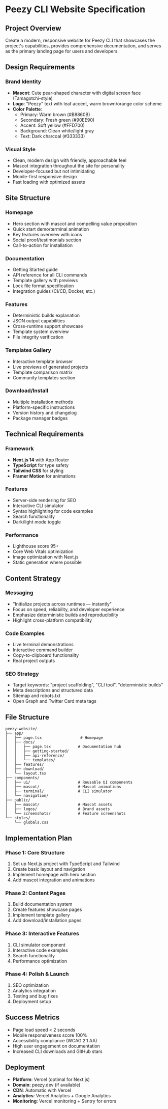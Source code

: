 # Peezy CLI Website Specification

## Project Overview

Create a modern, responsive website for Peezy CLI that showcases the project's capabilities, provides comprehensive documentation, and serves as the primary landing page for users and developers.

## Design Requirements

### Brand Identity

- **Mascot**: Cute pear-shaped character with digital screen face (Tamagotchi-style)
- **Logo**: "Peezy" text with leaf accent, warm brown/orange color scheme
- **Color Palette**:
  - Primary: Warm brown (#B8860B)
  - Secondary: Fresh green (#90EE90)
  - Accent: Soft yellow (#FFD700)
  - Background: Clean white/light gray
  - Text: Dark charcoal (#333333)

### Visual Style

- Clean, modern design with friendly, approachable feel
- Mascot integration throughout the site for personality
- Developer-focused but not intimidating
- Mobile-first responsive design
- Fast loading with optimized assets

## Site Structure

### Homepage

- Hero section with mascot and compelling value proposition
- Quick start demo/terminal animation
- Key features overview with icons
- Social proof/testimonials section
- Call-to-action for installation

### Documentation

- Getting Started guide
- API reference for all CLI commands
- Template gallery with previews
- Lock file format specification
- Integration guides (CI/CD, Docker, etc.)

### Features

- Deterministic builds explanation
- JSON output capabilities
- Cross-runtime support showcase
- Template system overview
- File integrity verification

### Templates Gallery

- Interactive template browser
- Live previews of generated projects
- Template comparison matrix
- Community templates section

### Download/Install

- Multiple installation methods
- Platform-specific instructions
- Version history and changelog
- Package manager badges

## Technical Requirements

### Framework

- **Next.js 14** with App Router
- **TypeScript** for type safety
- **Tailwind CSS** for styling
- **Framer Motion** for animations

### Features

- Server-side rendering for SEO
- Interactive CLI simulator
- Syntax highlighting for code examples
- Search functionality
- Dark/light mode toggle

### Performance

- Lighthouse score 95+
- Core Web Vitals optimization
- Image optimization with Next.js
- Static generation where possible

## Content Strategy

### Messaging

- "Initialize projects across runtimes — instantly"
- Focus on speed, reliability, and developer experience
- Emphasize deterministic builds and reproducibility
- Highlight cross-platform compatibility

### Code Examples

- Live terminal demonstrations
- Interactive command builder
- Copy-to-clipboard functionality
- Real project outputs

### SEO Strategy

- Target keywords: "project scaffolding", "CLI tool", "deterministic builds"
- Meta descriptions and structured data
- Sitemap and robots.txt
- Open Graph and Twitter Card meta tags

## File Structure

```
peezy-website/
├── app/
│   ├── page.tsx                 # Homepage
│   ├── docs/
│   │   ├── page.tsx            # Documentation hub
│   │   ├── getting-started/
│   │   ├── api-reference/
│   │   └── templates/
│   ├── features/
│   ├── download/
│   └── layout.tsx
├── components/
│   ├── ui/                     # Reusable UI components
│   ├── mascot/                 # Mascot animations
│   ├── terminal/               # CLI simulator
│   └── navigation/
├── public/
│   ├── mascot/                 # Mascot assets
│   ├── logos/                  # Brand assets
│   └── screenshots/            # Feature screenshots
└── styles/
    └── globals.css
```

## Implementation Plan

### Phase 1: Core Structure

1. Set up Next.js project with TypeScript and Tailwind
2. Create basic layout and navigation
3. Implement homepage with hero section
4. Add mascot integration and animations

### Phase 2: Content Pages

1. Build documentation system
2. Create features showcase pages
3. Implement template gallery
4. Add download/installation pages

### Phase 3: Interactive Features

1. CLI simulator component
2. Interactive code examples
3. Search functionality
4. Performance optimization

### Phase 4: Polish & Launch

1. SEO optimization
2. Analytics integration
3. Testing and bug fixes
4. Deployment setup

## Success Metrics

- Page load speed < 2 seconds
- Mobile responsiveness score 100%
- Accessibility compliance (WCAG 2.1 AA)
- High user engagement on documentation
- Increased CLI downloads and GitHub stars

## Deployment

- **Platform**: Vercel (optimal for Next.js)
- **Domain**: peezy.dev (if available)
- **CDN**: Automatic with Vercel
- **Analytics**: Vercel Analytics + Google Analytics
- **Monitoring**: Vercel monitoring + Sentry for errors
